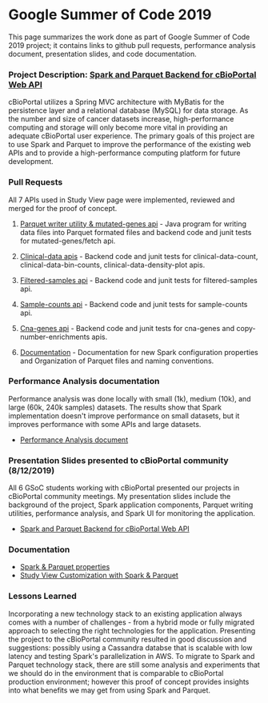# Google Summer of Code 2019
This page summarizes the work done as part of Google Summer of Code 2019 project; it contains links to github pull requests, performance analysis document, presentation slides, and code documentation.

### Project Description: [Spark and Parquet Backend for cBioPortal Web API](https://summerofcode.withgoogle.com/projects/#5105508921376768) 
cBioPortal utilizes a Spring MVC architecture with MyBatis for the persistence layer and a relational database (MySQL) for data storage. As the number and size of cancer datasets increase, high-performance computing and storage will only become more vital in providing an adequate cBioPortal user experience. The primary goals of this project are to use Spark and Parquet to improve the performance of the existing web APIs and to provide a high-performance computing platform for future development.

### Pull Requests
All 7 APIs used in Study View page were implemented, reviewed and merged for the proof of concept.

1. [Parquet writer utility & mutated-genes api](https://github.com/cBioPortal/cbioportal/pull/6334) - 
Java program for writing data files into Parquet formated files and backend code and junit tests for mutated-genes/fetch api.

2. [Clinical-data apis](https://github.com/cBioPortal/cbioportal/pull/6386) -
Backend code and junit tests for clinical-data-count, clinical-data-bin-counts, clinical-data-density-plot apis.

3. [Filtered-samples api](https://github.com/cBioPortal/cbioportal/pull/6440) - Backend code and junit tests for filtered-samples api.

4. [Sample-counts api](https://github.com/cBioPortal/cbioportal/pull/6475) - Backend code and junit tests for sample-counts api.

5. [Cna-genes api](https://github.com/cBioPortal/cbioportal/pull/6483) - Backend code and junit tests for cna-genes and copy-number-enrichments apis.

6. [Documentation](https://github.com/cBioPortal/cbioportal/pull/6494) - Documentation for new Spark configuration properties and Organization of Parquet files and naming conventions.

### Performance Analysis documentation
Performance analysis was done locally with small (1k), medium (10k), and large (60k, 240k samples) datasets. The results show that Spark implementation doesn't improve performance on small datasets, but it improves performance with some APIs and large datasets.  
* [Performance Analysis document](./spark-parquet-performance.pdf)

### Presentation Slides presented to cBioPortal community (8/12/2019)
All 6 GSoC students working with cBioPortal presented our projects in cBioPortal community meetings.
My presentation slides include the background of the project, Spark application components, Parquet writing utilities, performance analysis, and Spark UI for monitoring the application.
* [Spark and Parquet Backend for cBioPortal Web API](./spark-parquet-slides.pdf)

### Documentation
* [Spark & Parquet properties](https://github.com/cBioPortal/cbioportal/blob/af549ac4726e47d7e142f148cf6d3057f232da8c/docs/portal.properties-Reference.md#spark--parquet)
* [Study View Customization with Spark & Parquet](https://github.com/cBioPortal/cbioportal/blob/af549ac4726e47d7e142f148cf6d3057f232da8c/docs/Spark-Parquet-Data-Loading.md)

### Lessons Learned
Incorporating a new technology stack to an existing application always comes with a number of challenges - from a hybrid mode or fully migrated approach to selecting the right technologies for the application. Presenting the project to the cBioPortal community resulted in good discussion and suggestions: possibly using a Cassandra databse that is scalable with low latency and testing Spark's parallelization in AWS. To migrate to Spark and Parquet technology stack, there are still some analysis and experiments that we should do in the environment that is comparable to cBioPortal production environment; however this proof of concept provides insights into what benefits we may get from using Spark and Parquet. 
